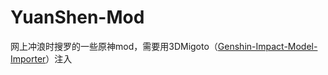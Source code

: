 # YuanShen-Mod
 网上冲浪时搜罗的一些原神mod，需要用3DMigoto（[Genshin-Impact-Model-Importer](https://github.com/SilentNightSound/GI-Model-Importer)）注入
